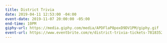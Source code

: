 ```yaml
---
title: District Trivia
date: 2019-04-11 12:53:00 -04:00
event-date: 2019-11-07 20:00:00 -05:00
end-time: 10PM
giphy-url: https://media.giphy.com/media/APDFlaP8poxD9DV1PM/giphy.gif
event-url: https://www.eventbrite.com/e/district-trivia-tickets-78183524025
---
```


